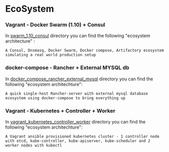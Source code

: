 # EcoSystem

### Vagrant - Docker Swarm (1.10) + Consul
In [swarm_1.10_consul](/swarm_1.10_consul/) directory you can find the following "ecosystem architecture" :

`A Consul, Dnsmasq, Docker Swarm, Docker compose, Artifactory ecosystem simulating a real world production setup`

### docker-compose - Rancher + External MYSQL db
In [docker_compose_rancher_external_mysql](/docker_compose_rancher_external_mysql) directory you can find the following "ecosystem architechture":

`A quick single-host Rancher-server with external mysql database ecosystem using docker-compose to bring everything up`

### Vagrant - Kubernetes + Controller + Worker

In [vagrant_kubernetes_controller_worker](/vagrant_kubernetes_controller_worker) directory you can find the following "ecosystem architechture":

`A Vagrant ansible provisioned kubernetes cluster - 1 controller node with etcd, kube-controller, kube-apiserver, kube-scheduler and 2 worker nodes with kubectl`
